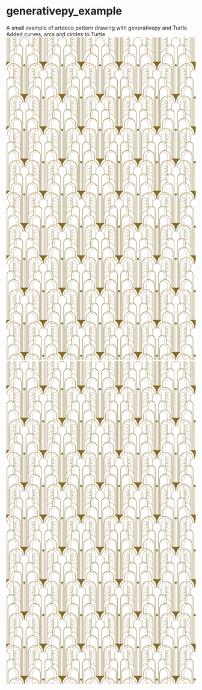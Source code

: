 # generativepy_example
A small example of artdeco pattern drawing with generativepy and Turtle
Added curves, arcs and circles to Turtle 
![Alt text](./artdeco.svg)
<img src="./artdeco.svg">
